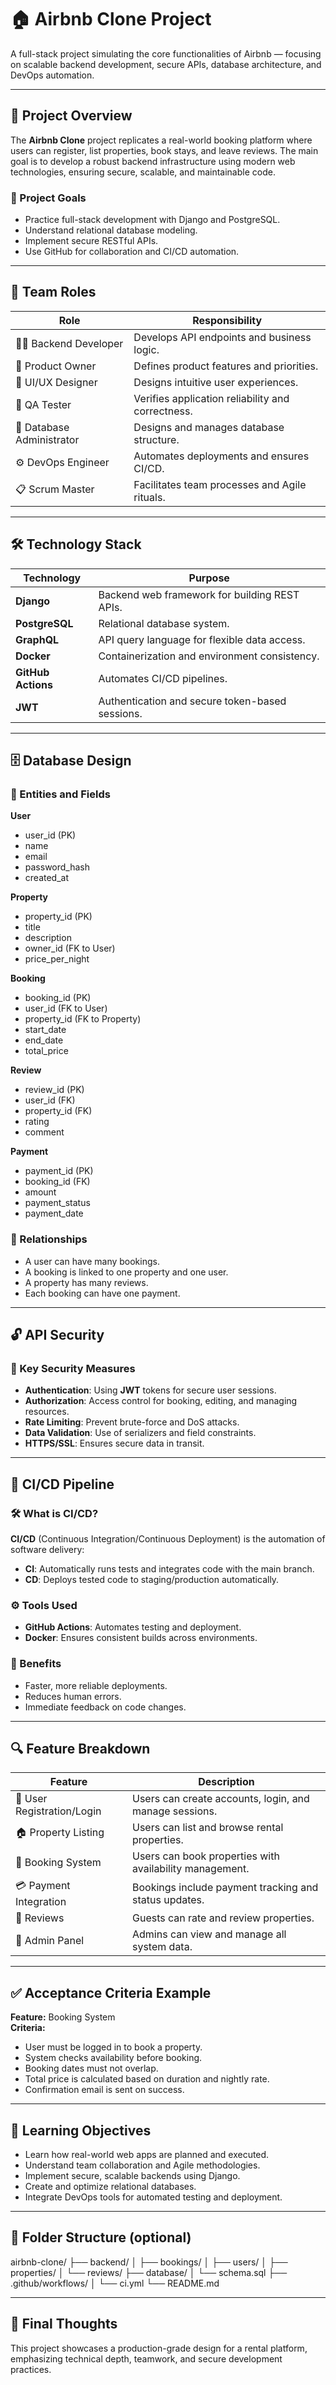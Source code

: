 # 🏠 Airbnb Clone Project

A full-stack project simulating the core functionalities of Airbnb — focusing on scalable backend development, secure APIs, database architecture, and DevOps automation.

---

## 🎯 Project Overview

The **Airbnb Clone** project replicates a real-world booking platform where users can register, list properties, book stays, and leave reviews. The main goal is to develop a robust backend infrastructure using modern web technologies, ensuring secure, scalable, and maintainable code.

### 🧾 Project Goals

- Practice full-stack development with Django and PostgreSQL.
- Understand relational database modeling.
- Implement secure RESTful APIs.
- Use GitHub for collaboration and CI/CD automation.

---

## 👥 Team Roles

| Role                   | Responsibility                        |
|------------------------|----------------------------------------|
| 👨‍💻 Backend Developer    | Develops API endpoints and business logic. |
| 🧠 Product Owner        | Defines product features and priorities.  |
| 🎨 UI/UX Designer       | Designs intuitive user experiences.     |
| 🧪 QA Tester            | Verifies application reliability and correctness. |
| 🧱 Database Administrator | Designs and manages database structure. |
| ⚙️ DevOps Engineer      | Automates deployments and ensures CI/CD. |
| 📋 Scrum Master         | Facilitates team processes and Agile rituals. |

---

## 🛠️ Technology Stack

| Technology     | Purpose |
|----------------|---------|
| **Django**     | Backend web framework for building REST APIs. |
| **PostgreSQL** | Relational database system. |
| **GraphQL**    | API query language for flexible data access. |
| **Docker**     | Containerization and environment consistency. |
| **GitHub Actions** | Automates CI/CD pipelines. |
| **JWT**        | Authentication and secure token-based sessions. |

---

## 🗄️ Database Design

### 📌 Entities and Fields

**User**
- user_id (PK)
- name
- email
- password_hash
- created_at

**Property**
- property_id (PK)
- title
- description
- owner_id (FK to User)
- price_per_night

**Booking**
- booking_id (PK)
- user_id (FK to User)
- property_id (FK to Property)
- start_date
- end_date
- total_price

**Review**
- review_id (PK)
- user_id (FK)
- property_id (FK)
- rating
- comment

**Payment**
- payment_id (PK)
- booking_id (FK)
- amount
- payment_status
- payment_date

### 🔁 Relationships

- A user can have many bookings.
- A booking is linked to one property and one user.
- A property has many reviews.
- Each booking can have one payment.

---

## 🔓 API Security

### 🔐 Key Security Measures

- **Authentication**: Using **JWT** tokens for secure user sessions.
- **Authorization**: Access control for booking, editing, and managing resources.
- **Rate Limiting**: Prevent brute-force and DoS attacks.
- **Data Validation**: Use of serializers and field constraints.
- **HTTPS/SSL**: Ensures secure data in transit.

---

## 🔁 CI/CD Pipeline

### 🛠 What is CI/CD?

**CI/CD** (Continuous Integration/Continuous Deployment) is the automation of software delivery:
- **CI**: Automatically runs tests and integrates code with the main branch.
- **CD**: Deploys tested code to staging/production automatically.

### ⚙️ Tools Used
- **GitHub Actions**: Automates testing and deployment.
- **Docker**: Ensures consistent builds across environments.

### 🔄 Benefits
- Faster, more reliable deployments.
- Reduces human errors.
- Immediate feedback on code changes.

---

## 🔍 Feature Breakdown

| Feature              | Description |
|----------------------|-------------|
| 👤 User Registration/Login | Users can create accounts, login, and manage sessions. |
| 🏠 Property Listing    | Users can list and browse rental properties. |
| 📅 Booking System      | Users can book properties with availability management. |
| 💳 Payment Integration | Bookings include payment tracking and status updates. |
| 🌟 Reviews             | Guests can rate and review properties. |
| 🧾 Admin Panel         | Admins can view and manage all system data. |

---

## ✅ Acceptance Criteria Example

**Feature:** Booking System  
**Criteria:**
- User must be logged in to book a property.
- System checks availability before booking.
- Booking dates must not overlap.
- Total price is calculated based on duration and nightly rate.
- Confirmation email is sent on success.

---

## 📌 Learning Objectives

- Learn how real-world web apps are planned and executed.
- Understand team collaboration and Agile methodologies.
- Implement secure, scalable backends using Django.
- Create and optimize relational databases.
- Integrate DevOps tools for automated testing and deployment.

---

## 📂 Folder Structure (optional)

airbnb-clone/
├── backend/
│
├── bookings/
│ ├── users/
│ ├── properties/
│ └── reviews/
├── database/
│ └── schema.sql
├── .github/workflows/
│ └── ci.yml
└── README.md


---

## 🧠 Final Thoughts

This project showcases a production-grade design for a rental platform, emphasizing technical depth, teamwork, and secure development practices.


